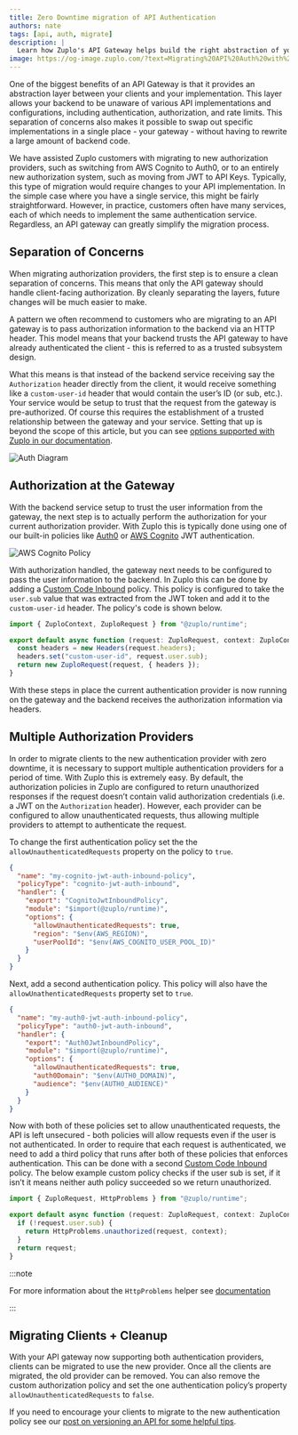 ```yaml
---
title: Zero Downtime migration of API Authentication
authors: nate
tags: [api, auth, migrate]
description: |
  Learn how Zuplo's API Gateway helps build the right abstraction of your services in order to allow zero-downtime migration of authentication providers.
image: https://og-image.zuplo.com/?text=Migrating%20API%20Auth%20with%20Zero%20Downtime
---
```


One of the biggest benefits of an API Gateway is that it provides an abstraction
layer between your clients and your implementation. This layer allows your
backend to be unaware of various API implementations and configurations,
including authentication, authorization, and rate limits. This separation of
concerns also makes it possible to swap out specific implementations in a single
place - your gateway - without having to rewrite a large amount of backend code.

We have assisted Zuplo customers with migrating to new authorization providers,
such as switching from AWS Cognito to Auth0, or to an entirely new authorization
system, such as moving from JWT to API Keys. Typically, this type of migration
would require changes to your API implementation. In the simple case where you
have a single service, this might be fairly straightforward. However, in
practice, customers often have many services, each of which needs to implement
the same authentication service. Regardless, an API gateway can greatly simplify
the migration process.

## Separation of Concerns

When migrating authorization providers, the first step is to ensure a clean
separation of concerns. This means that only the API gateway should handle
client-facing authorization. By cleanly separating the layers, future changes
will be much easier to make.

A pattern we often recommend to customers who are migrating to an API gateway is
to pass authorization information to the backend via an HTTP header. This model
means that your backend trusts the API gateway to have already authenticated the
client - this is referred to as a trusted subsystem design.

What this means is that instead of the backend service receiving say the
`Authorization` header directly from the client, it would receive something like
a `custom-user-id` header that would contain the user’s ID (or sub, etc.). Your
service would be setup to trust that the request from the gateway is
pre-authorized. Of course this requires the establishment of a trusted
relationship between the gateway and your service. Setting that up is beyond the
scope of this article, but you can see
[options supported with Zuplo in our documentation](https://zuplo.com/docs/articles/securing-your-backend).

![Auth Diagram](auth-diagram.png)

## Authorization at the Gateway

With the backend service setup to trust the user information from the gateway,
the next step is to actually perform the authorization for your current
authorization provider. With Zuplo this is typically done using one of our
built-in policies like
[Auth0](http://localhost:3002/docs/policies/auth0-jwt-auth-inbound) or
[AWS Cognito](http://localhost:3002/docs/policies/cognito-jwt-auth-inbound) JWT
authentication.

![AWS Cognito Policy](cognit-auth-policy.png)

With authorization handled, the gateway next needs to be configured to pass the
user information to the backend. In Zuplo this can be done by adding a
[Custom Code Inbound](https://zuplo.com/docs/policies/custom-code-inbound)
policy. This policy is configured to take the `user.sub` value that was
extracted from the JWT token and add it to the `custom-user-id` header. The
policy's code is shown below.

```ts
import { ZuploContext, ZuploRequest } from "@zuplo/runtime";

export default async function (request: ZuploRequest, context: ZuploContext) {
  const headers = new Headers(request.headers);
  headers.set("custom-user-id", request.user.sub);
  return new ZuploRequest(request, { headers });
}
```

With these steps in place the current authentication provider is now running on
the gateway and the backend receives the authorization information via headers.

## Multiple Authorization Providers

In order to migrate clients to the new authentication provider with zero
downtime, it is necessary to support multiple authentication providers for a
period of time. With Zuplo this is extremely easy. By default, the authorization
policies in Zuplo are configured to return unauthorized responses if the request
doesn’t contain valid authorization credentials (i.e. a JWT on the
`Authorization` header). However, each provider can be configured to allow
unauthenticated requests, thus allowing multiple providers to attempt to
authenticate the request.

To change the first authentication policy set the the
`allowUnauthenticatedRequests` property on the policy to `true`.

```json
{
  "name": "my-cognito-jwt-auth-inbound-policy",
  "policyType": "cognito-jwt-auth-inbound",
  "handler": {
    "export": "CognitoJwtInboundPolicy",
    "module": "$import(@zuplo/runtime)",
    "options": {
      "allowUnauthenticatedRequests": true,
      "region": "$env(AWS_REGION)",
      "userPoolId": "$env(AWS_COGNITO_USER_POOL_ID)"
    }
  }
}
```

Next, add a second authentication policy. This policy will also have the
`allowUnathenticatedRequests` property set to `true`.

```json
{
  "name": "my-auth0-jwt-auth-inbound-policy",
  "policyType": "auth0-jwt-auth-inbound",
  "handler": {
    "export": "Auth0JwtInboundPolicy",
    "module": "$import(@zuplo/runtime)",
    "options": {
      "allowUnauthenticatedRequests": true,
      "auth0Domain": "$env(AUTH0_DOMAIN)",
      "audience": "$env(AUTH0_AUDIENCE)"
    }
  }
}
```

Now with both of these policies set to allow unauthenticated requests, the API
is left unsecured - both policies will allow requests even if the user is not
authenticated. In order to require that each request is authenticated, we need
to add a third policy that runs after both of these policies that enforces
authentication. This can be done with a second
[Custom Code Inbound](https://zuplo.com/docs/policies/custom-code-inbound)
policy. The below example custom policy checks if the user sub is set, if it
isn’t it means neither auth policy succeeded so we return unauthorized.

```ts
import { ZuploRequest, HttpProblems } from "@zuplo/runtime";

export default async function (request: ZuploRequest, context: ZuploContext) {
  if (!request.user.sub) {
    return HttpProblems.unauthorized(request, context);
  }
  return request;
}
```

:::note

For more information about the `HttpProblems` helper see
[documentation](https://zuplo.com/docs/articles/http-problems)

:::

## Migrating Clients + Cleanup

With your API gateway now supporting both authentication providers, clients can
be migrated to use the new provider. Once all the clients are migrated, the old
provider can be removed. You can also remove the custom authorization policy and
set the one authentication policy’s property `allowUnauthenticatedRequests` to
`false`.

If you need to encourage your clients to migrate to the new authentication
policy see our
[post on versioning an API for some helpful tips](https://zuplo.com/blog/2022/05/25/how-to-get-clients-to-move-off-old-version-of-api).
